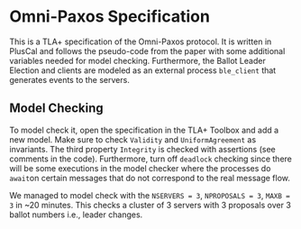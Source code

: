 # Omni-Paxos Specification
This is a TLA+ specification of the Omni-Paxos protocol. It is written in PlusCal and follows the pseudo-code from the paper with some additional variables needed for model checking. Furthermore, the Ballot Leader Election and clients are modeled as an external process `ble_client` that generates events to the servers.

## Model Checking
To model check it, open the specification in the TLA+ Toolbox and add a new model. Make sure to check `Validity` and `UniformAgreement` as invariants. The third property `Integrity` is checked with assertions (see comments in the code). Furthermore, turn off `deadlock` checking since there will be some executions in the model checker where the processes do `await`on certain messages that do not correspond to the real message flow.

We managed to model check with the `NSERVERS = 3`, `NPROPOSALS = 3`, `MAXB = 3` in ~20 minutes. This checks a cluster of 3 servers with 3 proposals over 3 ballot numbers i.e., leader changes.
